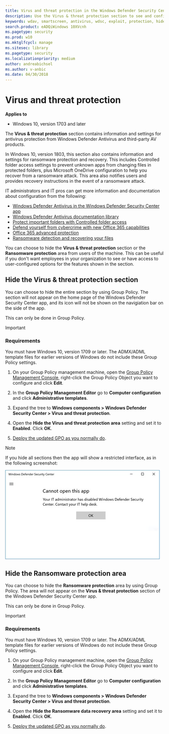 ```yaml
---
title: Virus and threat protection in the Windows Defender Security Center app
description: Use the Virus & threat protection section to see and configure Windows Defender Antivirus, Controlled folder access, and 3rd-party AV products.
keywords: wdav, smartscreen, antivirus, wdsc, exploit, protection, hide
search.product: eADQiWindows 10XVcnh
ms.pagetype: security
ms.prod: w10
ms.mktglfcycl: manage
ms.sitesec: library
ms.pagetype: security
ms.localizationpriority: medium
author: andreabichsel
ms.author: v-anbic
ms.date: 04/30/2018
---
```



# Virus and threat protection

**Applies to**

- Windows 10, version 1703 and later


The **Virus & threat protection** section contains information and settings for antivirus protection from Windows Defender Antivirus and third-party AV products.

In Windows 10, version 1803, this section also contains information and settings for ransomware protection and recovery. This includes Controlled folder access settings to prevent unknown apps from changing files in protected folders, plus Microsoft OneDrive configuration to help you recover from a ransomware attack. This area also notifies users and provides recovery instructions in the event of a ransomware attack.

IT administrators and IT pros can get more information and documentation about configuration from the following:

- [Windows Defender Antivirus in the Windows Defender Security Center app](../windows-defender-antivirus/windows-defender-security-center-antivirus.md)
- [Windows Defender Antivirus documentation library](../windows-defender-antivirus/windows-defender-antivirus-in-windows-10.md)
- [Protect important folders with Controlled folder access](https://docs.microsoft.com/en-us/windows/security/threat-protection/windows-defender-exploit-guard/controlled-folders-exploit-guard)
- [Defend yourself from cybercrime with new Office 365 capabilities](https://blogs.office.com/en-us/2018/04/05/defend-yourself-from-cybercrime-with-new-office-365-capabilities/)
- [Office 365 advanced protection](https://support.office.com/en-us/article/office-365-advanced-protection-82e72640-39be-4dc7-8efd-740fb289123a)
- [Ransomware detection and recovering your files](https://support.office.com/en-us/article/ransomware-detection-and-recovering-your-files-0d90ec50-6bfd-40f4-acc7-b8c12c73637f?ui=en-US&rs=en-US&ad=US)

You can choose to hide the **Virus & threat protection** section or the **Ransomware protection** area from users of the machine. This can be useful if you don't want employees in your organization to see or have access to user-configured options for the features shown in the section.


## Hide the Virus & threat protection section

You can choose to hide the entire section by using Group Policy. The section will not appear on the home page of the Windows Defender Security Center app, and its icon will not be shown on the navigiation bar on the side of the app.

This can only be done in Group Policy.

>[!IMPORTANT]
>### Requirements
>
>You must have Windows 10, version 1709 or later. The ADMX/ADML template files for earlier versions of Windows do not include these Group Policy settings. 

1.  On your Group Policy management machine, open the [Group Policy Management Console](https://technet.microsoft.com/library/cc731212.aspx), right-click the Group Policy Object you want to configure and click **Edit**.

3.  In the **Group Policy Management Editor** go to **Computer configuration** and click **Administrative templates**.

5.  Expand the tree to **Windows components > Windows Defender Security Center > Virus and threat protection**.

6.  Open the **Hide the Virus and threat protection area** setting and set it to **Enabled**. Click **OK**.

7. [Deploy the updated GPO as you normally do](https://msdn.microsoft.com/en-us/library/ee663280(v=vs.85).aspx). 

>[!NOTE]
>If you hide all sections then the app will show a restricted interface, as in the following screenshot:
>  
>![Windows Defender Security Center app with all sections hidden by Group Policy](images/wdsc-all-hide.png)

## Hide the Ransomware protection area

You can choose to hide the **Ransomware protection** area by using Group Policy. The area will not appear on the **Virus & threat protection** section of the Windows Defender Security Center app.

This can only be done in Group Policy.

>[!IMPORTANT]
>### Requirements
>
>You must have Windows 10, version 1709 or later. The ADMX/ADML template files for earlier versions of Windows do not include these Group Policy settings. 

1.  On your Group Policy management machine, open the [Group Policy Management Console](https://technet.microsoft.com/library/cc731212.aspx), right-click the Group Policy Object you want to configure and click **Edit**.

3.  In the **Group Policy Management Editor** go to **Computer configuration** and click **Administrative templates**.

5.  Expand the tree to **Windows components > Windows Defender Security Center > Virus and threat protection**.

6.  Open the **Hide the Ransomware data recovery area** setting and set it to **Enabled**. Click **OK**.

7. [Deploy the updated GPO as you normally do](https://msdn.microsoft.com/en-us/library/ee663280(v=vs.85).aspx). 
